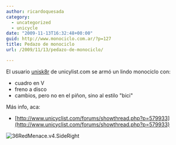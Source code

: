 ```yaml
---
author: ricardoquesada
category:
  - uncategorized
  - unicycle
date: "2009-11-13T16:32:48+00:00"
guid: http://www.monociclo.com.ar/?p=127
title: Pedazo de monociclo
url: /2009/11/13/pedazo-de-monociclo/

---
```

El usuario [unisk8r](http://www.unicyclist.com/forums/member.php?u=4660) de unicylist.com se armó un lindo monociclo con:

- cuadro en V
- freno a disco
- cambios, pero no en el piñon, sino al estilo "bici"

Más info, aca:

- [http://www.unicyclist.com/forums/showthread.php?p=579933](http://www.unicyclist.com/forums/showthread.php?p=579933)

![36RedMenace.v4.SideRight](http://www.monociclo.com.ar/blog/wp-content/uploads/2009/11/36RedMenace.v4.SideRight.jpg)
